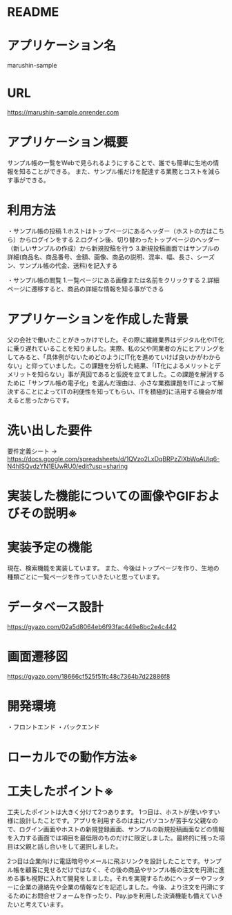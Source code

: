 # README

# アプリケーション名
marushin-sample

# URL

https://marushin-sample.onrender.com

# アプリケーション概要
サンプル帳の一覧をWebで見られるようにすることで、誰でも簡単に生地の情報を知ることができる。
また、サンプル帳だけを配達する業務とコストを減らす事ができる。

# 利用方法

・サンプル帳の投稿
1.ホストはトップページにあるヘッダー（ホストの方はこちら）からログインをする
2.ログイン後、切り替わったトップページのヘッダー（新しいサンプルの作成）から新規投稿を行う
3.新規投稿画面ではサンプルの詳細(商品名、商品番号、金額、画像、商品の説明、混率、幅、長さ、シーズン、サンプル帳の代金、送料)を記入する

・サンプル帳の閲覧
1.一覧ページにある画像または名前をクリックする
2.詳細ページに遷移すると、商品の詳細な情報を知る事ができる

# アプリケーションを作成した背景
父の会社で働いたことがきっかけでした。その際に繊維業界はデジタル化やIT化に乗り遅れていることを知りました。実際、私の父や同業者の方にヒアリングをしてみると、「具体例がないためどのようにIT化を進めていけば良いかがわからない」と仰っていました。この課題を分析した結果、「IT化によるメリットとデメリットを知らない」事が真因であると仮説を立てました。この課題を解消するために「サンプル帳の電子化」を選んだ理由は、小さな業務課題をITによって解決することによってITの利便性を知ってもらい、ITを積極的に活用する機会が増えると思ったからです。

# 洗い出した要件

要件定義シート → https://docs.google.com/spreadsheets/d/1QVzo2LxDqBRPzZlXbWoAUlq6-N4hISQvdzYN1EUwRU0/edit?usp=sharing

# 実装した機能についての画像やGIFおよびその説明※


# 実装予定の機能
現在、検索機能を実装しています。
また、今後はトップページを作り、生地の種類ごとに一覧ページを作っていきたいと思っています。

# データベース設計
https://gyazo.com/02a5d8064eb6f93fac449e8bc2e4c442

# 画面遷移図
https://gyazo.com/18666cf525f51fc48c7364b7d22886f8

# 開発環境
・フロントエンド
・バックエンド

# ローカルでの動作方法※

# 工夫したポイント※

工夫したポイントは大きく分けて2つあります。
1つ目は、ホストが使いやすい様に設計したことです。アプリを利用するのは主にパソコンが苦手な父親なので、ログイン画面やホストの新規登録画面、サンプルの新規投稿画面などの情報を入力する画面では項目を最低限のものだけに限定しました。最終的に残った項目は父親と話し合いをして選択しました。

2つ目は企業向けに電話暗号やメールに飛ぶリンクを設計したことです。サンプル帳を顧客に見せるだけではなく、その後の商品やサンプル帳の注文を円滑に進める事も視野に入れて開発をしました。それを実現するためにヘッダーやフッターに企業の連絡先や企業の情報などを記述しました。今後、より注文を円滑にするためにお問合せフォームを作ったり、Pay.jpを利用した決済機能も備えていきたいと考えています。